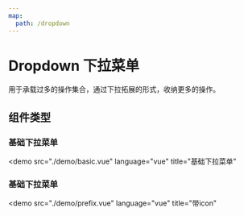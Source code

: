 ```yaml
---
map:
  path: /dropdown
---
```


# Dropdown 下拉菜单

用于承载过多的操作集合，通过下拉拓展的形式，收纳更多的操作。

## 组件类型

### 基础下拉菜单

<demo src="./demo/basic.vue"
  language="vue"
  title="基础下拉菜单"
  >
</demo>

### 基础下拉菜单

<demo src="./demo/prefix.vue"
  language="vue"
  title="带icon"
  >
</demo>

